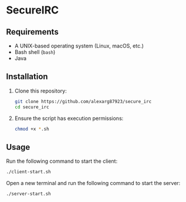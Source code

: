 # SecureIRC

## Requirements

- A UNIX-based operating system (Linux, macOS, etc.)
- Bash shell (`bash`)
- Java

## Installation

1. Clone this repository:
    ```bash
    git clone https://github.com/alexarg87923/secure_irc
    cd secure_irc
    ```

2. Ensure the script has execution permissions:
    ```bash
    chmod +x *.sh 
    ```

## Usage

Run the following command to start the client:

```bash
./client-start.sh
```

Open a new terminal and run the following command to start the server:

```bash
./server-start.sh
```